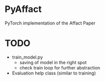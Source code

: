 # PyAffact
PyTorch implementation of the Affact Paper

# TODO
- train_model.py
    - saving of model in the right spot
    - check train loop for further abstraction
- Evaluation help class (similar to training)